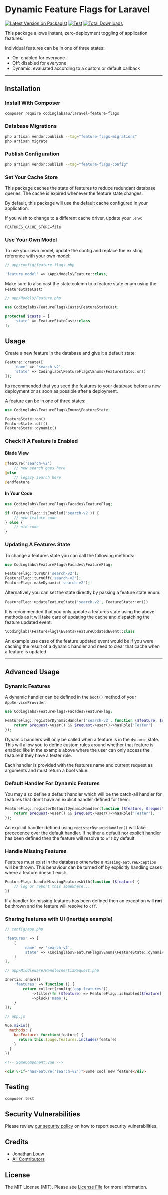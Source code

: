 # Dynamic Feature Flags for Laravel

[![Latest Version on Packagist](https://img.shields.io/packagist/v/codinglabsau/laravel-feature-flags.svg?style=flat-square)](https://packagist.org/packages/codinglabsau/laravel-feature-flags)
[![Test](https://github.com/codinglabsau/laravel-feature-flags/actions/workflows/run-tests.yml/badge.svg)](https://github.com/codinglabsau/laravel-feature-flags/actions/workflows/run-tests.yml)
[![Total Downloads](https://img.shields.io/packagist/dt/codinglabsau/laravel-feature-flags.svg?style=flat-square)](https://packagist.org/packages/codinglabsau/laravel-feature-flags)

This package allows instant, zero-deployment toggling of application features.

Individual features can be in one of three states:
- On: enabled for everyone
- Off: disabled for everyone
- Dynamic: evaluated according to a custom or default callback

___
## Installation

### Install With Composer
```bash
composer require codinglabsau/laravel-feature-flags
```

### Database Migrations
```bash
php artisan vendor:publish --tag="feature-flags-migrations"
php artisan migrate
```

### Publish Configuration
```bash
php artisan vendor:publish --tag="feature-flags-config"
```

### Set Your Cache Store
This package caches the state of features to reduce redundant database queries. The cache is expired whenever the feature state changes.

By default, this package will use the default cache configured in your application.

If you wish to change to a different cache driver, update your `.env`:
```
FEATURES_CACHE_STORE=file
```

### Use Your Own Model
To use your own model, update the config and replace the existing reference with your own model:

```php
// app/config/feature-flags.php

'feature_model' => \App\Models\Feature::class,
```

Make sure to also cast the state column to a feature state enum using the `FeatureStateCast`:

```php
// app/Models/Feature.php

use Codinglabs\FeatureFlags\Casts\FeatureStateCast;

protected $casts = [
    'state' => FeatureStateCast::class
];
```

## Usage
Create a new feature in the database and give it a default state:
```php
Feature::create([
    'name' => 'search-v2',
    'state' => Codinglabs\FeatureFlags\Enums\FeatureState::on()
]);
```

Its recommended that you seed the features to your database before a new deployment or as soon as possible after a deployment.

A feature can be in one of three states:
```php
use Codinglabs\FeatureFlags\Enums\FeatureState;

FeatureState::on()
FeatureState::off()
FeatureState::dynamic()
```
### Check If A Feature Is Enabled

#### Blade View
```php
@feature('search-v2')
    // new search goes here
@else
    // legacy search here
@endfeature
```

#### In Your Code
```php
use Codinglabs\FeatureFlags\Facades\FeatureFlag;

if (FeatureFlag::isEnabled('search-v2')) {
    // new feature code
} else {
    // old code
}
```

### Updating A Features State

To change a features state you can call the following methods:
```php
use Codinglabs\FeatureFlags\Facades\FeatureFlag;

FeatureFlag::turnOn('search-v2');
FeatureFlag::turnOff('search-v2');
FeatureFlag::makeDynamic('search-v2');
```
Alternatively you can set the state directly by passing a feature state enum:
```php
FeatureFlag::updateFeatureState('search-v2', FeatureState::on())
```
It is recommended that you only update a features state using the above methods as it will take care of updating the cache and dispatching the feature updated event:

```php
\Codinglabs\FeatureFlags\Events\FeatureUpdatedEvent::class
```
An example use case of the feature updated event would be if you were caching the result of a dynamic handler and need to clear that cache when a feature is updated.

___
## Advanced Usage
### Dynamic Features
A dynamic handler can be defined in the `boot()` method of your `AppServiceProvider`:
```php
use Codinglabs\FeatureFlags\Facades\FeatureFlag;

FeatureFlag::registerDynamicHandler('search-v2', function ($feature, $request) {
    return $request->user() && $request->user()->hasRole('Tester')
});
```
Dynamic handlers will only be called when a feature is in the `dynamic` state. This will allow you to define custom rules around whether that feature is enabled like in the example above where the user can only access the feature if they have a tester role. 

Each handler is provided with the features name and current request as arguments and must return a bool value.

### Default Handler For Dynamic Features
You may also define a default handler which will be the catch-all handler for features that don't have an explicit handler defined for them:

```php
FeatureFlag::registerDefaultDynamicHandler(function ($feature, $request) {
    return $request->user() && $request->user()->hasRole('Tester');
});
```

An explicit handler defined using `registerDynamicHandler()` will take precedence over the default handler. If neither a default nor explicit handler has been defined then the feature will resolve to `off` by default.

### Handle Missing Features
Features must exist in the database otherwise a `MissingFeatureException` will be thrown. This behaviour can be turned off by explicitly handling cases where a feature doesn't exist:

```php
FeatureFlag::handleMissingFeaturesWith(function ($feature) {
    // log or report this somewhere...
})
```

If a handler for missing features has been defined then an exception will **not** be thrown and the feature will resolve to `off`.

### Sharing features with UI (Inertiajs example)
```php
// config/app.php

'features' => [
    [
        'name' => 'search-v2',
        'state' => \Codinglabs\FeatureFlags\Enums\FeatureState::dynamic()
    ]
],
```

```php
// app/Middleware/HandleInertiaRequest.php

Inertia::share([
    'features' => function () {
        return collect(config('app.features'))
            ->filter(fn ($feature) => FeatureFlag::isEnabled($feature['name']))
            ->pluck('name');
    }
]);
```

```javascript
// app.js

Vue.mixin({
  methods: {
    hasFeature: function(feature) {
      return this.$page.features.includes(feature)
    }
  }
})
```
```html
<!-- SomeComponent.vue -->

<div v-if="hasFeature('search-v2')">Some cool new feature</div>
```

## Testing
```bash
composer test
```

## Security Vulnerabilities
Please review [our security policy](../../security/policy) on how to report security vulnerabilities.

## Credits
- [Jonathan Louw](https://github.com/JonathanLouw)
- [All Contributors](../../contributors)

## License
The MIT License (MIT). Please see [License File](LICENSE.md) for more information.
